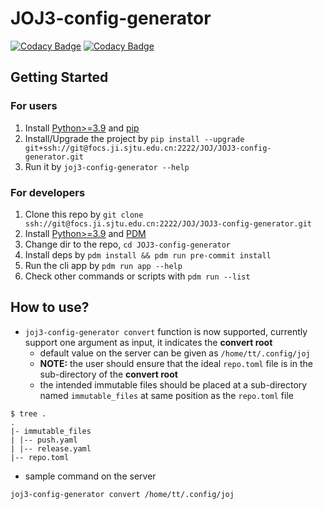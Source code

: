 # JOJ3-config-generator

[![Codacy Badge](https://app.codacy.com/project/badge/Grade/a98f9aa020874a93bc791a7616fccf21)](https://app.codacy.com/gh/joint-online-judge/JOJ3-config-generator/dashboard)
[![Codacy Badge](https://app.codacy.com/project/badge/Coverage/a98f9aa020874a93bc791a7616fccf21)](https://app.codacy.com/gh/joint-online-judge/JOJ3-config-generator/dashboard)

## Getting Started

### For users

1. Install [Python>=3.9](https://www.python.org/) and [pip](https://pip.pypa.io/)
2. Install/Upgrade the project by `pip install --upgrade git+ssh://git@focs.ji.sjtu.edu.cn:2222/JOJ/JOJ3-config-generator.git`
3. Run it by `joj3-config-generator --help`

### For developers

1. Clone this repo by `git clone ssh://git@focs.ji.sjtu.edu.cn:2222/JOJ/JOJ3-config-generator.git`
2. Install [Python>=3.9](https://www.python.org/) and [PDM](https://pdm-project.org/)
3. Change dir to the repo, `cd JOJ3-config-generator`
4. Install deps by `pdm install && pdm run pre-commit install`
5. Run the cli app by `pdm run app --help`
6. Check other commands or scripts with `pdm run --list`

## How to use?

- `joj3-config-generator convert` function is now supported, currently support one argument as input, it indicates the **convert root**
  - default value on the server can be given as `/home/tt/.config/joj`
  - **NOTE:** the user should ensure that the ideal `repo.toml` file is in the sub-directory of the **convert root**
  - the intended immutable files should be placed at a sub-directory named `immutable_files` at same position as the `repo.toml` file

```shell
$ tree .
.
|- immutable_files
| |-- push.yaml
| |-- release.yaml
|-- repo.toml
```

- sample command on the server

```shell
joj3-config-generator convert /home/tt/.config/joj
```
